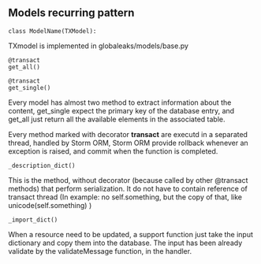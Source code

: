 ## Models recurring pattern

    class ModelName(TXModel):

TXmodel is implemented in globaleaks/models/base.py 


    @transact
    get_all()
    
    @transact
    get_single()

Every model has almost two method to extract information about the content, get\_single expect
the primary key of the database entry, and get\_all just return all the available elements in
the associated table.

Every method marked with decorator **transact** are executd in a separated thread, handled by
Storm ORM, Storm ORM provide rollback whenever an exception is raised, and commit when the 
function is completed.

    _description_dict()

This is the method, without decorator (because called by other @transact methods) that perform 
serialization. It do not have to contain reference of transact thread (In example: no
self.something, but the copy of that, like unicode(self.something) )

    _import_dict()

When a resource need to be updated, a support function just take the input dictionary and copy
them into the database. The input has been already validate by the validateMessage function,
in the handler.
